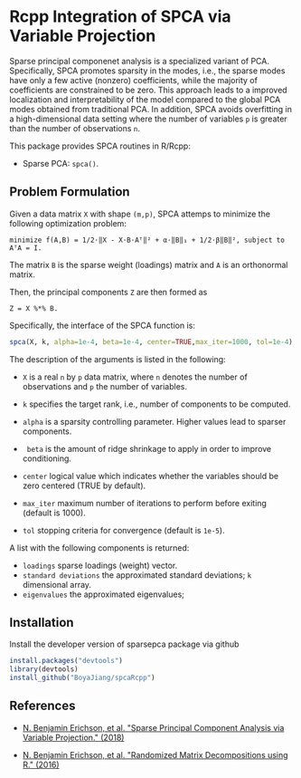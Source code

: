 
# Rcpp Integration of SPCA via Variable Projection

Sparse principal componenet analysis is a specialized variant of PCA. Specifically, SPCA promotes sparsity
in the modes, i.e., the sparse modes have only a few active (nonzero) coefficients, while the majority of coefficients
are constrained to be zero. This approach leads to a improved localization and interpretability of the model
compared to the global PCA modes obtained from traditional PCA. In addition, SPCA avoids overfitting in a 
high-dimensional data setting where the number of variables ``p`` is greater than the number of observations ``n``.

This package provides SPCA routines in R/Rcpp:
 
* Sparse PCA: ``spca()``.

## Problem Formulation

Given a data matrix ``X`` with shape ``(m,p)``, SPCA attemps to minimize the following
optimization problem:

```
minimize f(A,B) = 1/2⋅‖X - X⋅B⋅Aᵀ‖² + α⋅‖B‖₁ + 1/2⋅β‖B‖², subject to AᵀA = I.
```

The matrix ``B`` is the sparse weight (loadings) matrix and ``A`` is an orthonormal matrix.

Then, the principal components ``Z`` are then formed as

```
Z = X %*% B.
```

Specifically, the interface of the SPCA function is:

```R
spca(X, k, alpha=1e-4, beta=1e-4, center=TRUE,max_iter=1000, tol=1e-4)
```
The description of the arguments is listed in the following:

* ``X`` is a real ``n`` by ``p`` data matrix, where ``n`` denotes the number of observations and ``p`` the number of variables.

* ``k`` specifies the target rank, i.e., number of components to be computed.

* ``alpha`` is a sparsity controlling parameter. Higher values lead to sparser components.

* `` beta`` is the amount of ridge shrinkage to apply in order to improve conditioning.

* ``center`` logical value which indicates whether the variables should be zero centered (TRUE by default).

* ``max_iter`` maximum number of iterations to perform before exiting (default is 1000).

* ``tol`` stopping criteria for convergence (default is ``1e-5``).

A list with the following components is returned:

* ``loadings`` sparse loadings (weight) vector.
* ``standard deviations`` the approximated standard deviations; ``k`` dimensional array.
* ``eigenvalues`` the approximated eigenvalues; 

## Installation

Install the developer version of sparsepca package via github
```R
install.packages("devtools")
library(devtools)
install_github("BoyaJiang/spcaRcpp")
```

## References

* [N. Benjamin Erichson, et al. "Sparse Principal Component Analysis via Variable Projection." (2018)](https://arxiv.org/abs/1804.00341)

* [N. Benjamin Erichson, et al. "Randomized Matrix Decompositions using R." (2016)](http://arxiv.org/abs/1608.02148)
